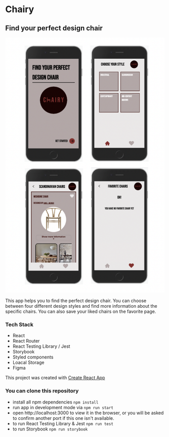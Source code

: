 # Chairy
## Find your perfect design chair


![Chairy](./public/app/app-img.png)

This app helps you to find the perfect design chair. You can choose between four different design styles and find more information about the specific chairs. You can also save your liked chairs on the favorite page. 

### Tech Stack
- React
- React Router
- React Testing Library / Jest
- Storybook
- Styled components
- Loacal Storage
- Figma

This project was created with [Create React App](https://create-react-app.dev/docs/getting-started/)

### You can clone this repository
- install all npm dependencies `npm install`
- run app in development mode via `npm run start`
- open http://localhost:3000 to view it in the browser, or you will be asked to confirm another port if this one isn't available.
- to run React Testing Library & Jest `npm run test`
- to run Storybook `npm run storybook`

